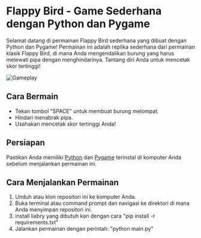 # Flappy Bird - Game Sederhana dengan Python dan Pygame

Selamat datang di permainan Flappy Bird sederhana yang dibuat dengan Python dan Pygame! Permainan ini adalah replika sederhana dari permainan klasik Flappy Bird, di mana Anda mengendalikan burung yang harus melewati pipa dengan menghindarinya. Tantang diri Anda untuk mencetak skor tertinggi!

![Gameplay](./flowchart/Level%20Function%20Flowchart.png)

## Cara Bermain
- Tekan tombol "SPACE" untuk membuat burung melompat.
- Hindari menabrak pipa.
- Usahakan mencetak skor tertinggi Anda!

## Persiapan
Pastikan Anda memiliki [Python](https://www.python.org/downloads/) dan [Pygame](https://www.pygame.org/download.shtml) terinstal di komputer Anda sebelum menjalankan permainan ini.

## Cara Menjalankan Permainan
1. Unduh atau klon repositori ini ke komputer Anda.
2. Buka terminal atau command prompt dan navigasi ke direktori di mana Anda menyimpan repositori ini.
3. install liabry yang dibutuh kan dengan cara "pip install -r requirements.txt"
3. Jalankan permainan dengan perintah: "python main.py"
